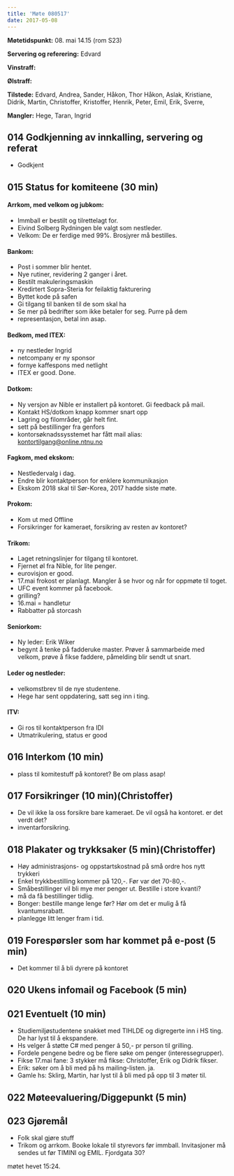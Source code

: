 ```yaml
---
title: 'Møte 080517'
date: 2017-05-08
---
```


**Møtetidspunkt:** 08. mai 14.15 (rom S23)

**Servering og referering:** Edvard

**Vinstraff:** 

**Ølstraff:**  

**Tilstede:**  Edvard, Andrea, Sander, Håkon, Thor Håkon, Aslak, Kristiane, Didrik, Martin, Christoffer, Kristoffer, Henrik, Peter, Emil, Erik, Sverre, 

**Mangler:** Hege, Taran, Ingrid

## 014 Godkjenning av innkalling, servering og referat 
* Godkjent

## 015 Status for komiteene (30 min)

#### Arrkom, med velkom og jubkom:  
* Immball er bestilt og tilrettelagt for.
* Eivind Solberg Rydningen ble valgt som nestleder.
* Velkom: De er ferdige med 99%. Brosjyrer må bestilles.

#### Bankom:  
* Post i sommer blir hentet.
* Nye rutiner, revidering 2 ganger i året.
* Bestilt makuleringsmaskin
* Kredirtert Sopra-Steria for feilaktig fakturering
* Byttet kode på safen
* Gi tilgang til banken til de som skal ha
* Se mer på bedrifter som ikke betaler for seg. Purre på dem
* representasjon, betal inn asap.

#### Bedkom, med ITEX:  
* ny nestleder Ingrid
* netcompany er ny sponsor
* fornye kaffespons med netlight
* ITEX er good. Done.

#### Dotkom:
* Ny versjon av Nible er installert på kontoret. Gi feedback på mail.
* Kontakt HS/dotkom knapp kommer snart opp
* Lagring og filområder,  går helt fint.
* sett på bestillinger fra genfors
* kontorsøknadssysstemet har fått mail alias: kontortilgang@online.ntnu.no

#### Fagkom, med ekskom:  
* Nestledervalg i dag.
* Endre blir kontaktperson for enklere kommunikasjon
* Ekskom 2018 skal til Sør-Korea, 2017 hadde siste møte. 

#### Prokom:  
* Kom ut med Offline
* Forsikringer for kameraet, forsikring av resten av kontoret?

#### Trikom:  
* Laget retningslinjer for tilgang til kontoret.
* Fjernet øl fra Nible, for lite penger.
* eurovisjon er good.
* 17.mai frokost er planlagt. Mangler å se hvor og når for oppmøte til toget.
* UFC event kommer på facebook.
* grilling?
* 16.mai = handletur
* Rabbatter på storcash

#### Seniorkom: 
* Ny leder: Erik Wiker
* begynt å tenke på fadderuke master. Prøver å sammarbeide med velkom, prøve å fikse faddere, påmelding blir sendt ut snart.


#### Leder og nestleder:
* velkomstbrev til de nye studentene.
* Hege har sent oppdatering, satt seg inn i ting.  

#### ITV: 
* Gi ros til kontaktperson fra IDI
* Utmatrikulering, status er good

## 016 Interkom (10 min) 
* plass til komitestuff på kontoret? Be om plass asap!


## 017 Forsikringer (10 min)(Christoffer)
* De vil ikke la oss forsikre bare kameraet. De vil også ha kontoret. er det verdt det? 
* inventarforsikring. 

## 018 Plakater og trykksaker (5 min)(Christoffer) 
* Høy administrasjons- og oppstartskostnad på små ordre hos nytt trykkeri
* Enkel trykkbestilling kommer på 120,-. Før var det 70-80,-.
* Småbestillinger vil bli mye mer penger ut. Bestille i store kvanti?
* må da få bestillinger tidlig.
* Bonger: bestille mange lenge før? Hør om det er mulig å få kvantumsrabatt. 
* planlegge litt lenger fram i tid.

## 019 Forespørsler som har kommet på e-post (5 min) 
* Det kommer til å bli dyrere på kontoret

## 020 Ukens infomail og Facebook (5 min)  

## 021 Eventuelt (10 min)

* Studiemiljøstudentene snakket med TIHLDE og digregerte inn i HS ting. De har lyst til å ekspandere. 
* Hs velger å støtte C# med penger â 50,- pr person til grilling.
* Fordele pengene bedre og be flere søke om penger (interessegrupper).
* Fikse 17.mai fane: 3 stykker må fikse: Christoffer, Erik og Didrik fikser.
* Erik: søker om å bli med på hs mailing-listen. ja.
* Gamle hs: Sklirg, Martin, har lyst til å bli med på opp til 3 møter til.  



## 022 Møteevaluering/Diggepunkt (5 min)


## 023 Gjøremål
* Folk skal gjøre stuff
* Trikom og arrkom. Booke lokale til styrevors før immball. Invitasjoner må sendes ut før TIMINI og EMIL. Fjordgata 30? 

møtet hevet 15:24.
